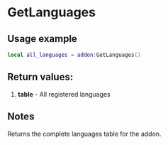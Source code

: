 # GetLanguages

## Usage example
```lua
local all_languages = addon:GetLanguages()
```

## Return values:
1. **table** - All registered languages

## Notes
Returns the complete languages table for the addon.
